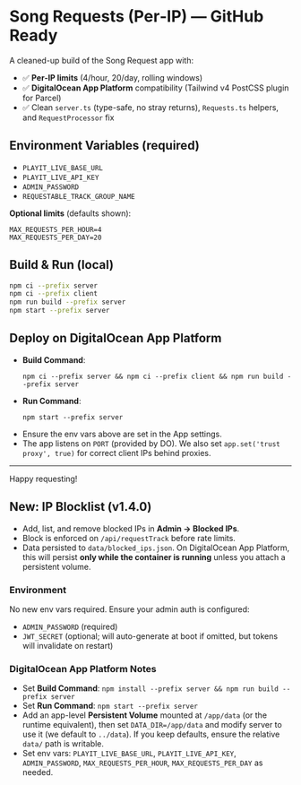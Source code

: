 # Song Requests (Per‑IP) — GitHub Ready

A cleaned-up build of the Song Request app with:
- ✅ **Per‑IP limits** (4/hour, 20/day, rolling windows)
- ✅ **DigitalOcean App Platform** compatibility (Tailwind v4 PostCSS plugin for Parcel)
- ✅ Clean `server.ts` (type-safe, no stray returns), `Requests.ts` helpers, and `RequestProcessor` fix

## Environment Variables (required)
- `PLAYIT_LIVE_BASE_URL`
- `PLAYIT_LIVE_API_KEY`
- `ADMIN_PASSWORD`
- `REQUESTABLE_TRACK_GROUP_NAME`

**Optional limits** (defaults shown):
```
MAX_REQUESTS_PER_HOUR=4
MAX_REQUESTS_PER_DAY=20
```

## Build & Run (local)
```bash
npm ci --prefix server
npm ci --prefix client
npm run build --prefix server
npm start --prefix server
```

## Deploy on DigitalOcean App Platform
- **Build Command**:
  ```
  npm ci --prefix server && npm ci --prefix client && npm run build --prefix server
  ```
- **Run Command**:
  ```
  npm start --prefix server
  ```
- Ensure the env vars above are set in the App settings.
- The app listens on `PORT` (provided by DO). We also set `app.set('trust proxy', true)` for correct client IPs behind proxies.

---
Happy requesting!


## New: IP Blocklist (v1.4.0)
- Add, list, and remove blocked IPs in **Admin → Blocked IPs**.
- Block is enforced on `/api/requestTrack` before rate limits.
- Data persisted to `data/blocked_ips.json`. On DigitalOcean App Platform, this will persist **only while the container is running** unless you attach a persistent volume.

### Environment
No new env vars required. Ensure your admin auth is configured:
- `ADMIN_PASSWORD` (required)
- `JWT_SECRET` (optional; will auto-generate at boot if omitted, but tokens will invalidate on restart)

### DigitalOcean App Platform Notes
- Set **Build Command**: `npm install --prefix server && npm run build --prefix server`
- Set **Run Command**: `npm start --prefix server`
- Add an app-level **Persistent Volume** mounted at `/app/data` (or the runtime equivalent), then set `DATA_DIR=/app/data` and modify server to use it (we default to `../data`). If you keep defaults, ensure the relative `data/` path is writable.
- Set env vars: `PLAYIT_LIVE_BASE_URL`, `PLAYIT_LIVE_API_KEY`, `ADMIN_PASSWORD`, `MAX_REQUESTS_PER_HOUR`, `MAX_REQUESTS_PER_DAY` as needed.

